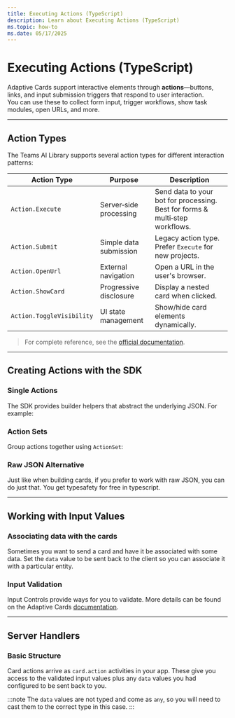 ```yaml
---
title: Executing Actions (TypeScript)
description: Learn about Executing Actions (TypeScript)
ms.topic: how-to
ms.date: 05/17/2025
---
```

# Executing Actions (TypeScript)

Adaptive Cards support interactive elements through **actions**—buttons, links, and input submission triggers that respond to user interaction.  
You can use these to collect form input, trigger workflows, show task modules, open URLs, and more.

---

## Action Types

The Teams AI Library supports several action types for different interaction patterns:

| Action Type               | Purpose                | Description                                                                  |
| ------------------------- | ---------------------- | ---------------------------------------------------------------------------- |
| `Action.Execute`          | Server‑side processing | Send data to your bot for processing. Best for forms & multi‑step workflows. |
| `Action.Submit`           | Simple data submission | Legacy action type. Prefer `Execute` for new projects.                       |
| `Action.OpenUrl`          | External navigation    | Open a URL in the user's browser.                                            |
| `Action.ShowCard`         | Progressive disclosure | Display a nested card when clicked.                                          |
| `Action.ToggleVisibility` | UI state management    | Show/hide card elements dynamically.                                         |

> For complete reference, see the [official documentation](https://adaptivecards.microsoft.com/?topic=Action.Execute).

---

## Creating Actions with the SDK

### Single Actions

The SDK provides builder helpers that abstract the underlying JSON. For example:

<FileCodeBlock
    lang="typescript"
    src="/generated-snippets/ts/index.snippet.single-action.ts"
/>

### Action Sets

Group actions together using `ActionSet`:

<FileCodeBlock
    lang="typescript"
    src="/generated-snippets/ts/index.snippet.multiple-actions-card.ts"
/>

### Raw JSON Alternative

Just like when building cards, if you prefer to work with raw JSON, you can do just that. You get typesafety for free in typescript.

<FileCodeBlock
    lang="typescript"
    src="/generated-snippets/ts/index.snippet.raw-json-action.ts"
/>

---

## Working with Input Values

### Associating data with the cards

Sometimes you want to send a card and have it be associated with some data. Set the `data` value to be sent back to the client so you can associate it with a particular entity.

<FileCodeBlock
    lang="typescript"
    src="/generated-snippets/ts/index.snippet.inputs-included.ts"
/>

### Input Validation

Input Controls provide ways for you to validate. More details can be found on the Adaptive Cards [documentation](https://adaptivecards.microsoft.com/?topic=input-validation).

<FileCodeBlock
    lang="typescript"
    src="/generated-snippets/ts/index.snippet.input-validation.ts"
/>

---

## Server Handlers

### Basic Structure

Card actions arrive as `card.action` activities in your app. These give you access to the validated input values plus any `data` values you had configured to be sent back to you.

<FileCodeBlock
    lang="typescript"
    src="/generated-snippets/ts/index.snippet.message-handler.ts"
/>

:::note
The `data` values are not typed and come as `any`, so you will need to cast them to the correct type in this case.
:::
